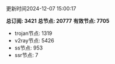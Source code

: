 更新时间2024-12-07 15:00:17

**总订阅: 3421**
**总节点: 20777**
**有效节点: 7705**
- trojan节点: 1319
- v2ray节点: 5426
- ss节点: 953
- ssr节点: 7
